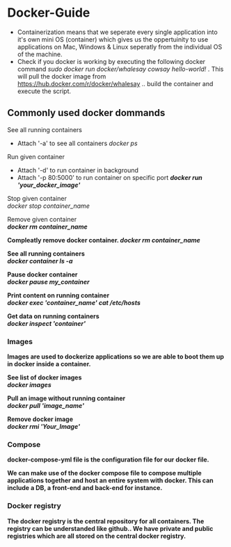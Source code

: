 # Docker-Guide

- Containerization means that we seperate every single application into it's own mini OS (container) which gives us the oppertuinity to use applications on Mac, Windows & Linux seperatly from the individual OS of the machine. 
- Check if you docker is working by executing the following docker command <i> sudo docker run docker/whalesay cowsay hello-world! </i>. This will pull the docker image from https://hub.docker.com/r/docker/whalesay .. build the container and execute the script. 

## Commonly used docker dommands 

See all running containers <br>
- Attach '-a' to see all containers
<i>docker ps</i>

Run given container <br>
- Attach '-d' to run container in background<br>
- Attach '-p 80:5000' to run container on specific port
<b><i>docker run 'your_docker_image'</i></b>

Stop given container <br>
<i>docker stop container_name</i>

Remove given container <br>
<b><i>docker rm container_name</i><b>

Compleatly remove docker container. 
<i> docker rm container_name </i>

See all running containers <br>
<i> docker container ls -a </i>

Pause docker container <br>
<i> docker pause my_container </i>

Print content on running container <br>
<i>docker exec 'container_name' cat /etc/hosts </i>

Get data on running containers <br>
<i>docker inspect 'container' </i>

### Images

Images are used to dockerize applications so we are able to boot them up in docker inside a container.

See list of docker images <br>
<i>docker images </i>

Pull an image without running container <br>
<i>docker pull 'image_name' </i>

Remove docker image <br>
<i> docker rmi 'Your_Image' </i>

### Compose 

docker-compose-yml file is the configuration file for our docker file. 

We can make use of the docker compose file to compose multiple applications together and host an entire system with docker. This can include a DB, a front-end and back-end for instance. 

### Docker registry
The docker registry is the central repository for all containers. The registry can be understanded like github.. We have private and public registries which are all stored on the central docker registry. 
